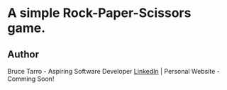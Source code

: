 # A simple Rock-Paper-Scissors game.

 <!-- ### tbd -->

<!-- #### Check it out [here](tbd) -->

 <!-- ![](replace with image) -->

<!-- ## Summary -->
<!-- TBD -->
## Author
Bruce Tarro - Aspiring Software Developer [LinkedIn](https://www.linkedin.com/in/bruce-tarro/) | Personal Website - Comming Soon!
